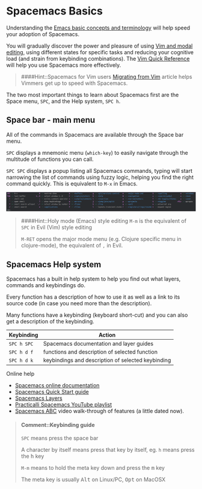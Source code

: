 # Spacemacs Basics
Understanding the [Emacs basic concepts and terminology](emacs-basics.html) will help speed your adoption of Spacemacs.

You will gradually discover the power and pleasure of using [Vim and modal editing](vim-basics.html), using different states for specific tasks and reducing your cognitive load (and strain from keybinding combinations).  The [Vim Quick Reference](/spacemacs-basics/vim-style/vim-quick-reference.html) will help you use Spacemacs more effectively.

> ####Hint::Spacemacs for Vim users
> [Migrating from Vim](https://github.com/syl20bnr/spacemacs/blob/master/doc/VIMUSERS.org) article helps Vimmers get up to speed with Spacemacs.

The two most important things to learn about Spacemacs first are the Space menu, `SPC`, and the Help system, `SPC h`.

## Space bar - main menu
All of the commands in Spacemacs are available through the Space bar menu.

`SPC` displays a mnemonic menu (`which-key`) to easily navigate through the multitude of functions you can call.

`SPC SPC` displays a popup listing all Spacemacs commands, typing will start narrowing the list of commands using fuzzy logic, helping you find the right command quickly. This is equivalent to `M-x` in Emacs.

[![Spacemacs - space menu](/images/spacemacs-main-menu.png)](/images/spacemacs-main-menu.png)

> ####Hint::Holy mode (Emacs) style editing
> `M-m` is the equivalent of `SPC` in Evil (Vim) style editing
>
> `M-RET` opens the major mode menu (e.g. Clojure specific menu in clojure-mode), the equivalent of `,` in Evil.

## Spacemacs Help system
Spacemacs has a built in help system to help you find out what layers, commands and keybindings do.

Every function has a description of how to use it as well as a link to its source code (in case you need more than the description).

Many functions have a keybinding (keyboard short-cut) and you can also get a description of the keybinding.

| Keybinding  | Action                                             |
|-------------|----------------------------------------------------|
| `SPC h SPC` | Spacemacs documentation and layer guides           |
| `SPC h d f` | functions and description of selected function     |
| `SPC h d k` | keybindings and description of selected keybinding |

Online help

* [Spacemacs online documentation](https://develop.spacemacs.org/doc/DOCUMENTATION.html)
* [Spacemacs Quick Start guide](https://develop.spacemacs.org/doc/QUICK_START.html)
* [Spacemacs Layers](https://develop.spacemacs.org/layers/LAYERS.html)
* [Practicalli Spacemacs YouTube playlist](https://www.youtube.com/playlist?list=PLpr9V-R8ZxiCHMl2_dn1Fovcd34Oz45su)
* [Spacemacs ABC](https://www.youtube.com/playlist?list=PLrJ2YN5y27KLhd3yNs2dR8_inqtEiEweE) video walk-through of features (a little dated now).

> #### Comment::Keybinding guide
> `SPC` means press the space bar
>
> A character by itself means press that key by itself, eg. `h` means press the <kbd>h</kbd> key
>
> `M-m` means to hold the meta key down and press the <kbd>m</kbd> key
>
> The meta key is usually <kbd>Alt</kbd> on Linux/PC, <kbd>Opt</kbd> on MacOSX
